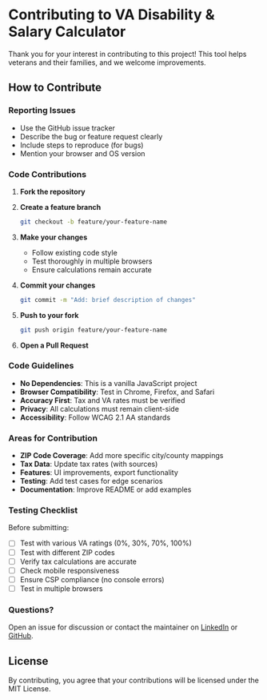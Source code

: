 # Contributing to VA Disability & Salary Calculator

Thank you for your interest in contributing to this project! This tool helps veterans and their families, and we welcome improvements.

## How to Contribute

### Reporting Issues
- Use the GitHub issue tracker
- Describe the bug or feature request clearly
- Include steps to reproduce (for bugs)
- Mention your browser and OS version

### Code Contributions

1. **Fork the repository**
2. **Create a feature branch**
   ```bash
   git checkout -b feature/your-feature-name
   ```

3. **Make your changes**
   - Follow existing code style
   - Test thoroughly in multiple browsers
   - Ensure calculations remain accurate

4. **Commit your changes**
   ```bash
   git commit -m "Add: brief description of changes"
   ```

5. **Push to your fork**
   ```bash
   git push origin feature/your-feature-name
   ```

6. **Open a Pull Request**

### Code Guidelines

- **No Dependencies**: This is a vanilla JavaScript project
- **Browser Compatibility**: Test in Chrome, Firefox, and Safari
- **Accuracy First**: Tax and VA rates must be verified
- **Privacy**: All calculations must remain client-side
- **Accessibility**: Follow WCAG 2.1 AA standards

### Areas for Contribution

- **ZIP Code Coverage**: Add more specific city/county mappings
- **Tax Data**: Update tax rates (with sources)
- **Features**: UI improvements, export functionality
- **Testing**: Add test cases for edge scenarios
- **Documentation**: Improve README or add examples

### Testing Checklist

Before submitting:
- [ ] Test with various VA ratings (0%, 30%, 70%, 100%)
- [ ] Test with different ZIP codes
- [ ] Verify tax calculations are accurate
- [ ] Check mobile responsiveness
- [ ] Ensure CSP compliance (no console errors)
- [ ] Test in multiple browsers

### Questions?

Open an issue for discussion or contact the maintainer on [LinkedIn](https://www.linkedin.com/in/dexcopeland/) or [GitHub](https://github.com/dexcopeland).

## License

By contributing, you agree that your contributions will be licensed under the MIT License.
